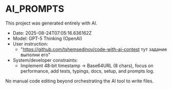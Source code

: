 # AI_PROMPTS

This project was generated entirely with AI.

- Date: 2025-08-24T07:05:16.636162Z
- Model: GPT-5 Thinking (OpenAI)
- User instruction:
  - "https://github.com/tshemsedinov/code-with-ai-contest тут задание выполни его"
- System/developer constraints:
  - Implement 48‑bit timestamp -> Base64URL (8 chars), focus on performance, add tests, typings, docs, setup, and prompts log.

No manual code editing beyond orchestrating the AI tool to write files.
